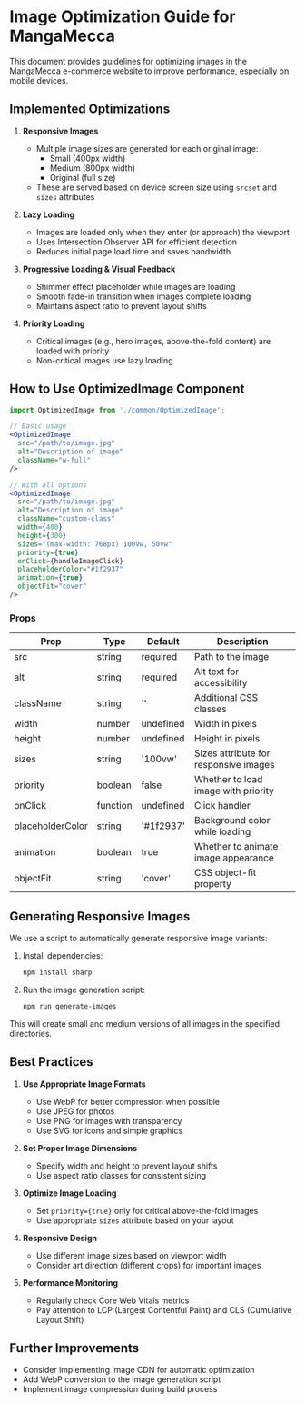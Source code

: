 # Image Optimization Guide for MangaMecca

This document provides guidelines for optimizing images in the MangaMecca e-commerce website to improve performance, especially on mobile devices.

## Implemented Optimizations

1. **Responsive Images**
   - Multiple image sizes are generated for each original image:
     - Small (400px width)
     - Medium (800px width)
     - Original (full size)
   - These are served based on device screen size using `srcset` and `sizes` attributes

2. **Lazy Loading**
   - Images are loaded only when they enter (or approach) the viewport
   - Uses Intersection Observer API for efficient detection
   - Reduces initial page load time and saves bandwidth

3. **Progressive Loading & Visual Feedback**
   - Shimmer effect placeholder while images are loading
   - Smooth fade-in transition when images complete loading
   - Maintains aspect ratio to prevent layout shifts

4. **Priority Loading**
   - Critical images (e.g., hero images, above-the-fold content) are loaded with priority
   - Non-critical images use lazy loading

## How to Use OptimizedImage Component

```jsx
import OptimizedImage from './common/OptimizedImage';

// Basic usage
<OptimizedImage
  src="/path/to/image.jpg"
  alt="Description of image"
  className="w-full"
/>

// With all options
<OptimizedImage
  src="/path/to/image.jpg"
  alt="Description of image"
  className="custom-class"
  width={400}
  height={300}
  sizes="(max-width: 768px) 100vw, 50vw"
  priority={true}
  onClick={handleImageClick}
  placeholderColor="#1f2937"
  animation={true}
  objectFit="cover"
/>
```

### Props

| Prop | Type | Default | Description |
|------|------|---------|-------------|
| src | string | required | Path to the image |
| alt | string | required | Alt text for accessibility |
| className | string | '' | Additional CSS classes |
| width | number | undefined | Width in pixels |
| height | number | undefined | Height in pixels |
| sizes | string | '100vw' | Sizes attribute for responsive images |
| priority | boolean | false | Whether to load image with priority |
| onClick | function | undefined | Click handler |
| placeholderColor | string | '#1f2937' | Background color while loading |
| animation | boolean | true | Whether to animate image appearance |
| objectFit | string | 'cover' | CSS object-fit property |

## Generating Responsive Images

We use a script to automatically generate responsive image variants:

1. Install dependencies:
   ```bash
   npm install sharp
   ```

2. Run the image generation script:
   ```bash
   npm run generate-images
   ```

This will create small and medium versions of all images in the specified directories.

## Best Practices

1. **Use Appropriate Image Formats**
   - Use WebP for better compression when possible
   - Use JPEG for photos
   - Use PNG for images with transparency
   - Use SVG for icons and simple graphics

2. **Set Proper Image Dimensions**
   - Specify width and height to prevent layout shifts
   - Use aspect ratio classes for consistent sizing

3. **Optimize Image Loading**
   - Set `priority={true}` only for critical above-the-fold images
   - Use appropriate `sizes` attribute based on your layout

4. **Responsive Design**
   - Use different image sizes based on viewport width
   - Consider art direction (different crops) for important images

5. **Performance Monitoring**
   - Regularly check Core Web Vitals metrics
   - Pay attention to LCP (Largest Contentful Paint) and CLS (Cumulative Layout Shift)

## Further Improvements

- Consider implementing image CDN for automatic optimization
- Add WebP conversion to the image generation script
- Implement image compression during build process 